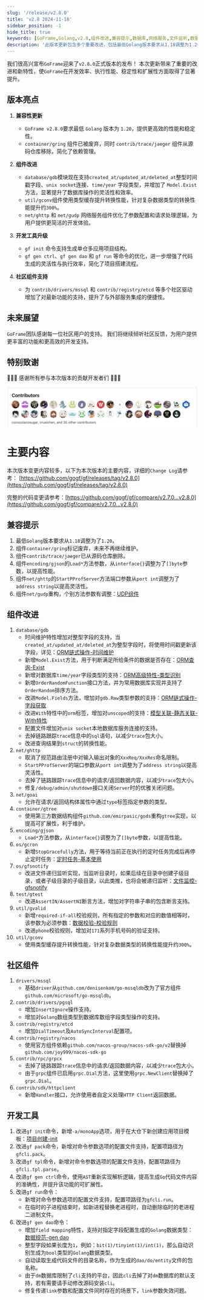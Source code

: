 ```yaml
---
slug: '/release/v2.8.0'
title: 'v2.8 2024-11-18'
sidebar_position: -1
hide_title: true
keywords: [GoFrame,Golang,v2.8,组件改进,兼容提示,数据库,网络服务,文件监听,数据校验,开发工具]
description: '此版本更新包含多个重要改进，包括最低Golang版本要求从1.18调整为1.20，废弃gring组件，删除jaeger组件，改进gjson参数形式，以及提高ghttp和gudp的灵活性。新特性包括数据库连接支持unix socket，支持time字段类型，gdb增加Exist方法，提升gconv转换性能，改进gvalid校验规则与gtest断言方法，增强gcron定时任务管理，并显著提升GoFrame开发工具的功能和扩展性。'
---
```



我们很高兴宣布`GoFrame`迎来了`v2.8.0`正式版本的发布！
本次更新带来了重要的改进和新特性，使`GoFrame`在开发效率、执行性能、稳定性和扩展性方面取得了显著提升。

## 版本亮点

1. **兼容性更新**
   - `GoFrame v2.8.0`要求最低 `Golang` 版本为 `1.20`，提供更高效的性能和稳定性。
   - `container/gring` 组件已被废弃，同时 `contrib/trace/jaeger` 组件从源码仓库移除，简化了依赖管理。

2. **组件改进**
   - `database/gdb`模块现在支持`created_at/updated_at/deleted_at`整型时间戳字段、`unix socket`连接、`time/year` 字段类型，并增加了 `Model.Exist` 方法，显著提升了数据库操作的灵活性和效率。
   - `util/gconv`组件使用类型缓存提升转换性能，针对复杂数据类型的转换性能提升约`300%`。
   - `net/ghttp` 和 `net/gudp` 网络服务组件优化了参数配置和请求处理逻辑，为用户提供更简洁的开发体验。

3. **开发工具升级**
   - `gf init` 命令支持生成单仓多应用项目结构。
   - `gf gen ctrl`、`gf gen dao` 和 `gf run` 等命令的优化，进一步增强了代码生成的灵活性与执行效率，简化了项目搭建流程。

4. **社区组件支持**
   - 为 `contrib/drivers/mssql` 和 `contrib/registry/etcd` 等多个社区驱动增加了对最新功能的支持，提升了与外部服务集成的便捷性。

## 未来展望

`GoFrame`团队感谢每一位社区用户的支持。
我们将继续倾听社区反馈，为用户提供更丰富的功能和更高效的开发支持。


## 特别致谢

💖💖💖 感谢所有参与本次版本的贡献开发者们 💖💖💖

![alt text](QQ_1731813654454.png)


# 主要内容

本次版本变更内容较多，以下为本次版本的主要内容，详细的`Change Log`请参考：
[https://github.com/gogf/gf/releases/tag/v2.8.0](https://github.com/gogf/gf/releases/tag/v2.8.0)

完整的代码变更请参考：[https://github.com/gogf/gf/compare/v2.7.0...v2.8.0](https://github.com/gogf/gf/compare/v2.7.0...v2.8.0)


## 兼容提示
1. 最低`Golang`版本要求从`1.18`调整为了`1.20`。
2. 组件`container/gring`标记废弃，未来不再继续维护。
3. 组件`contrib/trace/jaeger`已从源码仓库删除。
4. 组件`encoding/gjson`的`Load*`方法参数，从`interface{}`调整为了`[]byte`参数，以提高性能。
5. 组件`net/ghttp`的`StartPProfServer`方法端口参数从`port int`调整为了`address string`以提高灵活性。
6. 组件`net/gudp`重构，个别方法参数有调整：[UDP组件](../docs/组件列表/网络组件/UDP组件/UDP组件.md)

## 组件改进
1. `database/gdb`
   - 时间维护特性增加对整型字段的支持，当`created_at/updated_at/deleted_at`为整型字段时，将使用时间戳更新该字段，详见：[ORM链式操作-时间维护](../docs/核心组件/数据库ORM/ORM链式操作/ORM链式操作-时间维护/ORM链式操作-时间维护.md)
   - 新增`Model.Exist`方法，用于判断满足所给条件的数据是否存在：[ORM查询-Exist](../docs/核心组件/数据库ORM/ORM链式操作/ORM链式操作-数据查询/ORM查询-Exist.md)
   - 新增对数据库`time/year`字段类型的支持：[ORM高级特性-类型识别](../docs/核心组件/数据库ORM/ORM高级特性/ORM高级特性-类型识别.md)
   - 新增`OrderRandomFunction`接口方法，并为常用数据库实现并支持了`OrderRandom`排序方法。
   - 改进`Model.Fields`方法，增加对`gdb.Raw`类型参数的支持：[ORM链式操作-字段获取](../docs/核心组件/数据库ORM/ORM链式操作/ORM链式操作-字段获取.md)
   - 改进`With`特性中的`orm`标签，增加对`unscoped`的支持：[模型关联-静态关联-With特性](../docs/核心组件/数据库ORM/ORM链式操作/ORM链式操作-模型关联/模型关联-静态关联-With特性.md)
   - 配置文件增加对`unix socket`本地数据库服务连接的支持。
   - 去掉链路跟踪`trace`信息中的`sql`语句，以减少`trace`包大小。
   - 改进查询结果到`struct`的转换性能。
2. `net/ghttp`
   - 取消了规范路由注册中对输入输出对象的`XxxReq/XxxRes`命名限制。
   - `StartPProfServer`的端口参数从`port int`调整为了`address string`以提高灵活性。
   - 去掉了链路跟踪`trace`信息中的请求/返回数据内容，以减少`trace`包大小。
   - 修复`/debug/admin/shutdown`接口关闭`Server`时的优雅关闭问题。
3. `net/goai`
   - 允许在请求/返回结构体属性中通过`type`标签指定参数的类型。
4. `container/gtree`
   - 使用第三方数据结构组件`github.com/emirpasic/gods`重构`gtree`实现，以提高可扩展性，利于维护。
5. `encoding/gjson`
   - `Load*`方法参数，从`interface{}`调整为了`[]byte`参数，以提高性能。
6. `os/gcron`
   - 新增`StopGracefully`方法，用于等待当前正在执行的定时任务完成后再停止定时任务：[定时任务-基本使用](../docs/组件列表/系统相关/定时任务-gcron/定时任务-基本使用.md)
7. `os/gfsnotify`
   - 改进文件递归监听实现，当监听目录时，如果后续在目录中创建子级目录，或者子级目录的子级目录，以此类推，也将会被递归监听：[文件监控-gfsnotify](../docs/组件列表/系统相关/文件监听-gfsnotify/文件监控-gfsnotify.md)
8. `test/gtest`
   - 改进`AssertIN/AssertNI`断言方法，增加对字符串子串的包含断言支持。
9. `util/gvalid`
   - 新增`required-if-all`校验规则，所有指定的参数和对应的数值相等时，该参数为必须参数：[数据校验-校验规则](../docs/核心组件/数据校验/数据校验-校验规则.md)
   - 改进`phone`校验规则，增加对`171`系列手机号码的验证支持。
10. `util/gconv`
    - 使用类型缓存提升转换性能，针对复杂数据类型的转换性能提升约`300%`。

## 社区组件
1. `drivers/mssql`
   - 基础`driver`从`github.com/denisenkom/go-mssqldb`改为了官方组件`github.com/microsoft/go-mssqldb`。
2. `contrib/drivers/pgsql`
   - 增加`InsertIgnore`操作支持。
   - 增加对`Golang`数组类型到数据库数组字段类型操作的支持。
3. `contrib/registry/etcd`
   - 增加`DialTimeout`及`AutoSyncInterval`配置项。
4. `contrib/registry/nacos`
   - 使用官方组件依赖`github.com/nacos-group/nacos-sdk-go/v2`替换掉`github.com/joy999/nacos-sdk-go`
5. `contrib/rpc/grpcx`
   - 去掉了链路跟踪`trace`信息中的请求/返回数据内容，以减少`trace`包大小。
   - 由于`grpc`组件已启用`grpc.Dial`方法，这里使用`grpc.NewClient`替换掉了`grpc.Dial`。
6. `contrib/sdk/httpclient`
   - 新增`Handler`接口，允许使用者自定义处理`HTTP Client`返回数据。

## 开发工具
1. 改进`gf init`命令，新增`-a/monoApp`选项，用于在大仓下新创建应用项目模板：[项目创建-init](../docs/开发工具/项目创建-init.md)
2. 改进`gf pack`命令，新增对命令参数选项的配置文件支持，配置项路径为`gfcli.pack`。
3. 改进`gf tpl`命令，新增对命令参数选项的配置文件支持，配置项路径为`gfcli.tpl.parse`。
4. 改进`gf gen ctrl`命令，使用`AST`重新实现解析逻辑，提高生成`Go`代码文件内容的准确性，并提升该功能的可扩展性。
5. 改进`gf run`命令：
   - 新增对命令参数选项的配置文件支持，配置项路径为`gfcli.run`。
   - 在临时的子进程结束时，如新进程替换老进程时，自动删除临时的老进程二进制文件。
6. 改进`gf gen dao`命令：
   - 增加`field mapping`特性，支持对指定字段配置生成的`Golang`数据类型：[数据规范-gen dao](../docs/开发工具/代码生成-gen/数据规范-gen%20dao.md)
   - 整型字段如果长度为`1`，例如：`bit(1)/tinyint(1)/int(1)`，那么自动识别生成为`bool`类型的`Golang`数据类型。
   - 自动读取生成代码文件的目录名称，作为生成的`dao/do/entity`文件的包名称。
   - 由于`dm`数据库限制了`cli`支持的平台，因此`cli`去掉了对`dm`数据库的默认支持，若有需要请手动修改源码安装`cli`。
   - 修复传递`link`参数和配置文件同时存在的场景下，`link`参数失效问题。
